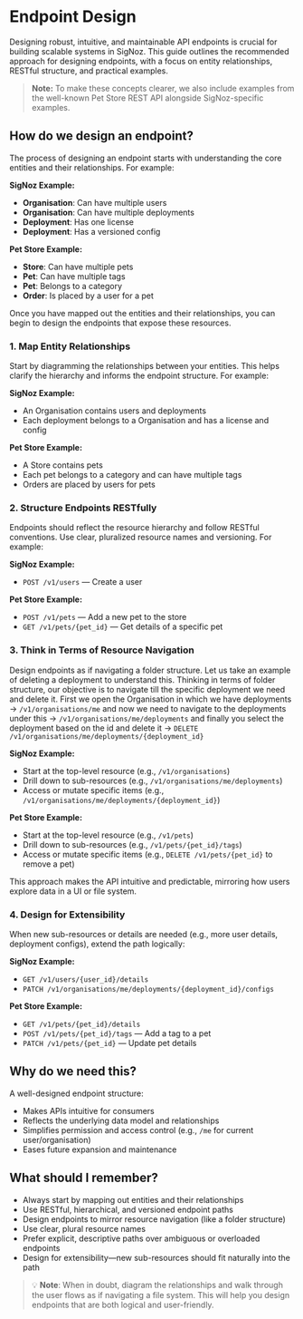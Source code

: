 # Endpoint Design

Designing robust, intuitive, and maintainable API endpoints is crucial for building scalable systems in SigNoz. This guide outlines the recommended approach for designing endpoints, with a focus on entity relationships, RESTful structure, and practical examples.

> **Note:** To make these concepts clearer, we also include examples from the well-known Pet Store REST API alongside SigNoz-specific examples.

## How do we design an endpoint?

The process of designing an endpoint starts with understanding the core entities and their relationships. For example:

**SigNoz Example:**
- **Organisation**: Can have multiple users
- **Organisation**: Can have multiple deployments
- **Deployment**: Has one license
- **Deployment**: Has a versioned config

**Pet Store Example:**
- **Store**: Can have multiple pets
- **Pet**: Can have multiple tags
- **Pet**: Belongs to a category
- **Order**: Is placed by a user for a pet

Once you have mapped out the entities and their relationships, you can begin to design the endpoints that expose these resources.

### 1. Map Entity Relationships

Start by diagramming the relationships between your entities. This helps clarify the hierarchy and informs the endpoint structure. For example:

**SigNoz Example:**
- An Organisation contains users and deployments
- Each deployment belongs to a Organisation and has a license and config

**Pet Store Example:**
- A Store contains pets
- Each pet belongs to a category and can have multiple tags
- Orders are placed by users for pets

### 2. Structure Endpoints RESTfully

Endpoints should reflect the resource hierarchy and follow RESTful conventions. Use clear, pluralized resource names and versioning. For example:

**SigNoz Example:**
- `POST /v1/users` — Create a user

**Pet Store Example:**
- `POST /v1/pets` — Add a new pet to the store
- `GET /v1/pets/{pet_id}` — Get details of a specific pet

### 3. Think in Terms of Resource Navigation

Design endpoints as if navigating a folder structure. Let us take an example of deleting a deployment to understand this. Thinking in terms of folder structure, our objective is to navigate till the specific deployment we need and delete it. First we open the Organisation in which we have deployments -> `/v1/organisations/me` and now we need to navigate to the deployments under this -> `/v1/organisations/me/deployments` and finally you select the deployment based on the id and delete it -> `DELETE /v1/organisations/me/deployments/{deployment_id}`

**SigNoz Example:**
- Start at the top-level resource (e.g., `/v1/organisations`)
- Drill down to sub-resources (e.g., `/v1/organisations/me/deployments`)
- Access or mutate specific items (e.g., `/v1/organisations/me/deployments/{deployment_id}`)

**Pet Store Example:**
- Start at the top-level resource (e.g., `/v1/pets`)
- Drill down to sub-resources (e.g., `/v1/pets/{pet_id}/tags`)
- Access or mutate specific items (e.g., `DELETE /v1/pets/{pet_id}` to remove a pet)

This approach makes the API intuitive and predictable, mirroring how users explore data in a UI or file system.

### 4. Design for Extensibility

When new sub-resources or details are needed (e.g., more user details, deployment configs), extend the path logically:

**SigNoz Example:**
- `GET /v1/users/{user_id}/details`
- `PATCH /v1/organisations/me/deployments/{deployment_id}/configs`

**Pet Store Example:**
- `GET /v1/pets/{pet_id}/details`
- `POST /v1/pets/{pet_id}/tags` — Add a tag to a pet
- `PATCH /v1/pets/{pet_id}` — Update pet details

## Why do we need this?

A well-designed endpoint structure:

- Makes APIs intuitive for consumers
- Reflects the underlying data model and relationships
- Simplifies permission and access control (e.g., `/me` for current user/organisation)
- Eases future expansion and maintenance

## What should I remember?

- Always start by mapping out entities and their relationships
- Use RESTful, hierarchical, and versioned endpoint paths
- Design endpoints to mirror resource navigation (like a folder structure)
- Use clear, plural resource names
- Prefer explicit, descriptive paths over ambiguous or overloaded endpoints
- Design for extensibility—new sub-resources should fit naturally into the path

> 💡 **Note**: When in doubt, diagram the relationships and walk through the user flows as if navigating a file system. This will help you design endpoints that are both logical and user-friendly.
